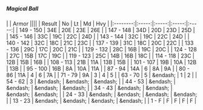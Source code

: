##### Magical Ball

|      | Armor ||||
| Result | No | Lt | Md | Hvy |
|:--------:|:-----:|:-----:|:-----:|:-----:|
| 149 - 150 | 34E  | 20E  | 23E  | 26E  |
| 147 - 148 | 34D  | 20D  | 23D  | 25D  |
| 145 - 146 | 33C  | 19C  | 22C  | 24D  |
| 143 - 144 | 32C  | 19C  | 22C  | 24D  |
| 140 - 142 | 32C  | 18C  | 21C  | 23C  |
| 137 - 139 | 31C  | 18C  | 20C  | 22C  |
| 133 - 136 | 29C  | 17C  | 20C  | 21C  |
| 129 - 132 | 28C  | 16B  | 19C  | 20C  |
| 124 - 128 | 27C  | 15B  | 17C  | 19C  |
| 119 - 123 | 25C  | 14B  | 16B  | 18C  |
| 114 - 118 | 23C  | 12B  | 15B  | 16B  |
| 108 - 113 | 21B  | 11A  | 13B  | 15B  |
| 101 - 107 | 19B  | 10A  | 12B  | 13B  |
| 95 - 100 | 16B  | 8A  | 10A  | 11A  |
| 87 - 94 | 14A  | 6 | 8A  | 9A  |
| 80 - 86 | 11A  | 4 | 6 | 7A  |
| 71 - 79 | 9A  | 3 | 4 | 5 |
| 63 - 70 | 5 | &endash;  | 1 | 2 |
| 54 - 62 | 3 | &endash;  | &endash;  | &endash;  |
| 44 - 53 | &endash;  | &endash;  | &endash;  | &endash;  |
| 34 - 43 | &endash;  | &endash;  | &endash;  | &endash;  |
| 24 - 33 | &endash;  | &endash;  | &endash;  | &endash;  |
| 13 - 23 | &endash;  | &endash;  | &endash;  | &endash;  |
| 1 - F | F | F | F | F |
